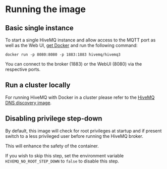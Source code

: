 # Running the image

## Basic single instance

To start a single HiveMQ instance and allow access to the MQTT port as well as the Web UI, 
[get Docker](https://www.docker.com/get-started) and run the following command:

`docker run -p 8080:8080 -p 1883:1883 hivemq/hivemq3`

You can connect to the broker (1883) or the WebUI (8080) via the respective ports.

## Run a cluster locally

For running HiveMQ with Docker in a cluster please refer to the [HiveMQ DNS discovery image](../../README.md).

## Disabling privilege step-down

By default, this image will check for root privileges at startup and if present switch to a less privileged user before running the HiveMQ broker.

This will enhance the safety of the container.

If you wish to skip this step, set the environment variable `HIVEMQ_NO_ROOT_STEP_DOWN` to `false` to disable this step.
